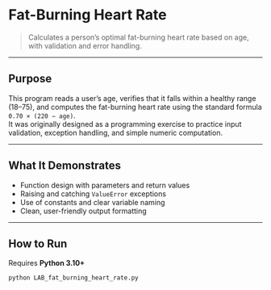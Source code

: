 # Fat-Burning Heart Rate

> Calculates a person’s optimal fat-burning heart rate based on age, with validation and error handling.

---

## Purpose
This program reads a user’s age, verifies that it falls within a healthy range (18–75), and computes the fat-burning heart rate using the standard formula  
`0.70 × (220 − age)`.  
It was originally designed as a programming exercise to practice input validation, exception handling, and simple numeric computation.

---

##  What It Demonstrates
- Function design with parameters and return values  
- Raising and catching `ValueError` exceptions  
- Use of constants and clear variable naming  
- Clean, user-friendly output formatting  

---

## How to Run
Requires **Python 3.10+**

```bash
python LAB_fat_burning_heart_rate.py
